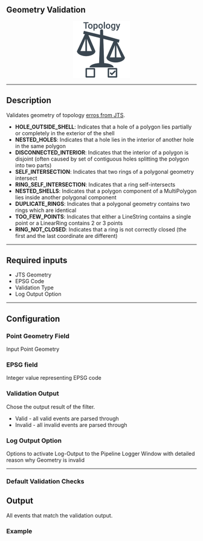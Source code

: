 <!--
  ~ Licensed to the Apache Software Foundation (ASF) under one or more
  ~ contributor license agreements.  See the NOTICE file distributed with
  ~ this work for additional information regarding copyright ownership.
  ~ The ASF licenses this file to You under the Apache License, Version 2.0
  ~ (the "License"); you may not use this file except in compliance with
  ~ the License.  You may obtain a copy of the License at
  ~
  ~    http://www.apache.org/licenses/LICENSE-2.0
  ~
  ~ Unless required by applicable law or agreed to in writing, software
  ~ distributed under the License is distributed on an "AS IS" BASIS,
  ~ WITHOUT WARRANTIES OR CONDITIONS OF ANY KIND, either express or implied.
  ~ See the License for the specific language governing permissions and
  ~ limitations under the License.
  ~
  -->

## Geometry Validation

<p align="center">
    <img src="icon.png" width="150px;" class="pe-image-documentation"/>
</p>

***

## Description
Validates geometry of topology
<a href="https://locationtech.github.io/jts/javadoc/org/locationtech/jts/operation/valid/TopologyValidationError.html" target="_blank">erros from JTS</a>.

* **HOLE_OUTSIDE_SHELL**: Indicates that a hole of a polygon lies partially or completely in the exterior of the shell
* **NESTED_HOLES**: Indicates that a hole lies in the interior of another hole in the same polygon
* **DISCONNECTED_INTERIOR**: Indicates that the interior of a polygon is disjoint (often caused by set of contiguous holes splitting the polygon into two parts)
* **SELF_INTERSECTION**: Indicates that two rings of a polygonal geometry intersect
* **RING_SELF_INTERSECTION**: Indicates that a ring self-intersects
* **NESTED_SHELLS**: Indicates that a polygon component of a MultiPolygon lies inside another polygonal component
* **DUPLICATE_RINGS**: Indicates that a polygonal geometry contains two rings which are identical
* **TOO_FEW_POINTS**: Indicates that either a LineString contains a single point or a LinearRing contains 2 or 3 points
* **RING_NOT_CLOSED**: Indicates that a ring is not correctly closed (the first and the last coordinate are different)


***

## Required inputs

* JTS Geometry
* EPSG Code
* Validation Type
* Log Output Option


***

## Configuration

### Point Geometry Field
Input Point Geometry

### EPSG field
Integer value representing EPSG code

### Validation Output
Chose the output result of the filter.
* Valid - all valid events are parsed through
* Invalid - all invalid events are parsed through


### Log Output Option
Options to activate Log-Output to the Pipeline Logger Window with detailed reason why Geometry is invalid


***

### Default Validation Checks

## Output

All events that match the validation output.

### Example
